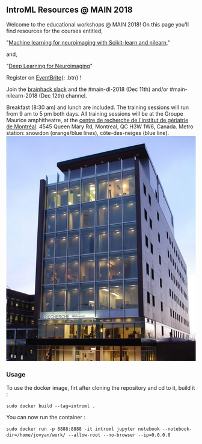 ## IntroML Resources @ MAIN 2018

Welcome to the educational workshops @ MAIN 2018! On this page you'll find resources for the courses entitled,

"[Machine learning for neuroimaging with Scikit-learn and nilearn](./course-outline.md),"

and,

"[Deep Learning for Neuroimaging](./dl-course-outline.md)"

Register on [EventBrite](https://www.eventbrite.ca/e/deep-learning-in-neuroimaging-machine-learning-scikit-learn-nilearn-tickets-53388406160){: .btn} !

Join the [brainhack slack](https://brainhack-slack-invite.herokuapp.com/) and the #main-dl-2018 (Dec 11th) and/or #main-nilearn-2018 (Dec 12th) channel. 

Breakfast (8:30 am) and lunch are included. The training sessions will run from 9 am to 5 pm both days. All training sessions will be at the Groupe Maurice amphitheatre, at the [centre de recherche de l'institut de gériatrie de Montréal](https://goo.gl/maps/ouhdXKKWtko). 4545 Queen Mary Rd, Montreal, QC H3W 1W6, Canada. Metro station: snowdon (orange/blue lines), côte-des-neiges (blue line). 
![CRIUGM](criugm.jpg)

### Usage

To use the docker image, firt after cloning the repository and cd to it, build it :
```
sudo docker build --tag=introml .
```
You can now run the container :
```
sudo docker run -p 8888:8888 -it introml jupyter notebook --notebook-dir=/home/jovyan/work/ --allow-root --no-browser --ip=0.0.0.0
```
